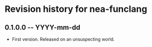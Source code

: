 # Revision history for nea-funclang

## 0.1.0.0 -- YYYY-mm-dd

* First version. Released on an unsuspecting world.

